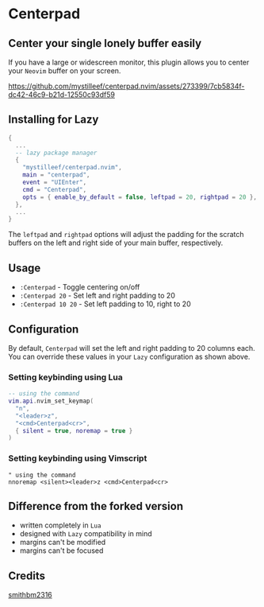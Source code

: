 # Centerpad

## Center your single lonely buffer easily

If you have a large or widescreen monitor, this plugin
allows you to center your `Neovim` buffer on your screen.

https://github.com/mystilleef/centerpad.nvim/assets/273399/7cb5834f-dc42-46c9-b21d-12550c93df59

## Installing for Lazy

```lua
{
  ...
  -- lazy package manager
  {
    "mystilleef/centerpad.nvim",
    main = "centerpad",
    event = "UIEnter",
    cmd = "Centerpad",
    opts = { enable_by_default = false, leftpad = 20, rightpad = 20 },
  },
  ...
}
```

The `leftpad` and `rightpad` options will adjust the padding
for the scratch buffers on the left and right side of your
main buffer, respectively.

## Usage

- `:Centerpad` - Toggle centering on/off
- `:Centerpad 20` - Set left and right padding to 20
- `:Centerpad 10 20` - Set left padding to 10, right to 20

## Configuration

By default, `Centerpad` will set the left and right padding
to 20 columns each. You can override these values in your
`Lazy` configuration as shown above.

### Setting keybinding using Lua

```lua
-- using the command
vim.api.nvim_set_keymap(
  "n",
  "<leader>z",
  "<cmd>Centerpad<cr>",
  { silent = true, noremap = true }
)
```

### Setting keybinding using Vimscript

```vim
" using the command
nnoremap <silent><leader>z <cmd>Centerpad<cr>
```

## Difference from the forked version

- written completely in `Lua`
- designed with `Lazy` compatibility in mind
- margins can't be modified
- margins can't be focused

## Credits

[smithbm2316](https://github.com/smithbm2316/centerpad.nvim)
